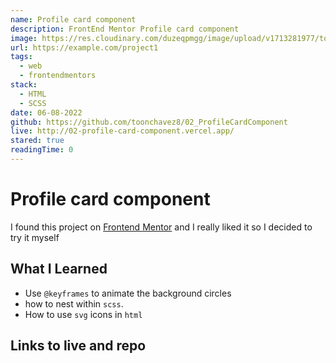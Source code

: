 ```yaml
---
name: Profile card component
description: FrontEnd Mentor Profile card component
image: https://res.cloudinary.com/duzeqpmgg/image/upload/v1713281977/toonchavez_Dev/projects/Profile-card-component_iednnv.png
url: https://example.com/project1
tags:
  - web
  - frontendmentors
stack:
  - HTML
  - SCSS
date: 06-08-2022
github: https://github.com/toonchavez8/02_ProfileCardComponent
live: http://02-profile-card-component.vercel.app/
stared: true
readingTime: 0
---
```


# Profile card component

I found this project on [Frontend Mentor](https://www.frontendmentor.io/) and I really liked it so I decided to try it myself

## What I Learned

- Use `@keyframes` to animate the background circles
- how to nest within `scss`.
- How to use `svg` icons in `html`

## Links to live and repo
